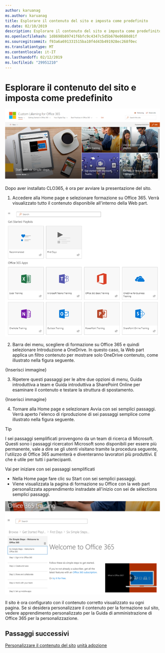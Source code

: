 ```yaml
---
author: karuanag
ms.author: karuanag
title: Esplorare il contenuto del sito e imposta come predefinito
ms.date: 02/10/2019
description: Esplorare il contenuto del sito e imposta come predefinito
ms.openlocfilehash: 1d8698b89741f6bfc9c4347c5d5b670e0680d81f
ms.sourcegitcommit: f93a6a691331515ba10f4d43b491928ec268f0ec
ms.translationtype: MT
ms.contentlocale: it-IT
ms.lasthandoff: 02/12/2019
ms.locfileid: "29951210"
---
```

# <a name="browse-the-site-and-default-content"></a>Esplorare il contenuto del sito e imposta come predefinito

![Sei passaggi semplificati](media/clo365homepage.png)

Dopo aver installato CLO365, è ora per avviare la presentazione del sito. 

1. Accedere alla Home page e selezionare formazione su Office 365. Verrà visualizzato tutto il contenuto disponibile all'interno della Web part.

![Web part](media/webpart.PNG)

2. Barra dei menu, scegliere di formazione su Office 365 e quindi selezionare Introduzione a OneDrive. In questo caso, la Web part applica un filtro contenuto per mostrare solo OneDrive contenuto, come illustrato nella figura seguente.

{Inserisci immagine}

3. Ripetere questi passaggi per le altre due opzioni di menu, Guida introduttiva a team e Guida introduttiva a SharePoint Online per esaminare il contenuto e testare la struttura di spostamento.

{Inserisci immagine} 

4. Tornare alla Home page e selezionare Avvia con sei semplici passaggi. Verrà aperto l'elenco di riproduzione di sei passaggi semplice come illustrato nella figura seguente.  

> [!TIP]
> I sei passaggi semplificati provengono da un team di ricerca di Microsoft. Questi sono i passaggi ricercatori Microsoft sono disponibili per essere più permanente, vale a dire se gli utenti visitano tramite la procedura seguente, l'utilizzo di Office 365 aumenterà e diventeranno lavoratori più produttivi. E che è utile per tutti i partecipanti.

Vai per iniziare con sei passaggi semplificati
- Nella Home page fare clic su Start con sei semplici passaggi. 
- Viene visualizzata la pagina di formazione su Office con la web part personalizzata apprendimento instradate all'inizio con sei de sélections semplici passaggi.  

![Elenco di riproduzione sei passaggi](media/clo365sixsteps.png)

Il sito è ora configurato con il contenuto corretto visualizzato su ogni pagina. Se si desidera personalizzare il contenuto per la formazione sul sito, vedere apprendimento personalizzato per la Guida di amministrazione di Office 365 per la personalizzazione. 

## <a name="next-steps"></a>Passaggi successivi
[Personalizzare il contenuto del sito](customization.md)
[unità adozione](driveadoption.md) 
